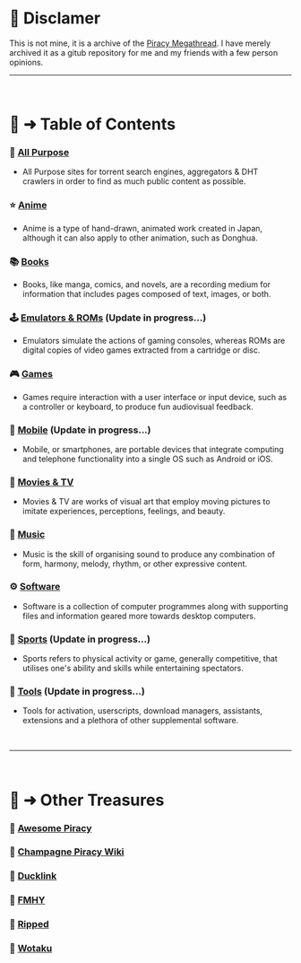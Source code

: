 # 🚨 Disclamer

This is not mine, it is a archive of the [Piracy Megathread](https://rentry.org/megathread). I have merely archived it as a gitub repository for me and my friends with a few person opinions.
&nbsp;

---

&nbsp;
# 📝 ➜ Table of Contents

### 🧭 [All Purpose](https://github.com/binary-pumpkin/megathread/blob/main/All%20Purpose.md)
- All Purpose sites for torrent search engines, aggregators & DHT crawlers in order to find as much public content as possible.

### ⭐ [Anime](https://github.com/binary-pumpkin/megathread/blob/main/Anime.md) 
- Anime is a type of hand-drawn, animated work created in Japan, although it can also apply to other animation, such as Donghua.

### 📚 [Books](https://github.com/binary-pumpkin/megathread/blob/main/Books.md)
- Books, like manga, comics, and novels, are a recording medium for information that includes pages composed of text, images, or both.

### 🕹️ [Emulators & ROMs](https://github.com/binary-pumpkin/megathread/blob/main/Emulators%20%26%20ROMs.md) (Update in progress...)
- Emulators simulate the actions of gaming consoles, whereas ROMs are digital copies of video games extracted from a cartridge or disc.

### 🎮 [Games](https://github.com/binary-pumpkin/megathread/blob/main/Games.md)
- Games require interaction with a user interface or input device, such as a controller or keyboard, to produce fun audiovisual feedback.

### 📱 [Mobile](https://github.com/binary-pumpkin/megathread/blob/main/Mobile.md) (Update in progress...)
- Mobile, or smartphones, are portable devices that integrate computing and telephone functionality into a single OS such as Android or iOS.

### 🎦 [Movies & TV](https://github.com/binary-pumpkin/megathread/blob/main/Movies%20%26%20TV.md)
- Movies & TV are works of visual art that employ moving pictures to imitate experiences, perceptions, feelings, and beauty.

### 🎹 [Music](https://github.com/binary-pumpkin/megathread/blob/main/Music.md)
- Music is the skill of organising sound to produce any combination of form, harmony, melody, rhythm, or other expressive content.

### ⚙️ [Software](https://github.com/binary-pumpkin/megathread/blob/main/Software.md)
- Software is a collection of computer programmes along with supporting files and information geared more towards desktop computers.

### 👟 [Sports](https://github.com/binary-pumpkin/megathread/blob/main/Sports.md) (Update in progress...)
- Sports refers to physical activity or game, generally competitive, that utilises one's ability and skills while entertaining spectators.

### 🧰 [Tools](https://github.com/binary-pumpkin/megathread/blob/main/Tools.md) (Update in progress...)
- Tools for activation, userscripts, download managers, assistants, extensions and a plethora of other supplemental software.

&nbsp;

---

&nbsp;

# 📑 ➜ Other Treasures

### 📁 [Awesome Piracy](https://binary-pumpkin.github.io/awesome-piracy/)
### 📁 [Champagne Piracy Wiki](https://champagne.pages.dev/)
### 📁 [Ducklink](https://ducklink.pages.dev/)
### 📁 [FMHY](https://fmhy.pages.dev/)
### 📁 [Ripped](https://ripped.guide/)
### 📁 [Wotaku](https://wotaku.pages.dev/)
